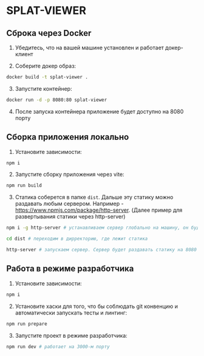 # SPLAT-VIEWER

## Сброка через Docker

1. Убедитесь, что на вашей машине установлен и работает докер-клиент

2. Соберите докер образ:

```bash
docker build -t splat-viewer .
```

3. Запустите контейнер:

```bash
docker run -d -p 8080:80 splat-viewer
```

4. После запуска контейнера приложение будет доступно на 8080 порту

## Сборка приложения локально

1. Установите зависимости:

```bash
npm i
```

2. Запустите сборку приложения через vite:

```bash
npm run build
```

3. Статика соберется в папке `dist`. Дальше эту статику можно раздавать любым сервером. Например - https://www.npmjs.com/package/http-server. (Далее пример для развертывания статики через http-server)

```bash
npm i -g http-server # устанавливаем сервер глобально на машину, он будет раздавать статику

cd dist # переходим в дирректорию, где лежит статика

http-server # запускаем сервер. Сервер будет раздавать статику на 8080 порту
```

## Работа в режиме разработчика

1. Установите зависимости:

```bash
npm i
```

2. Установите хаски для того, что бы соблюдать git конвенцию и автоматически запускать тесты и линтинг:

```bash
npm run prepare
```

3. Запустите проект в режиме разработчика:

```bash
npm run dev # работает на 3000-м порту
```